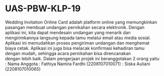 # UAS-PBW-KLP-19
Wedding Invitation Online Card adalah platform online yang memungkinkan pasangan membuat undangan pernikahan secara elektronik. Dengan aplikasi ini, kita dapat mendesain undangan yang menarik dan mengirimkannya langsung kepada tamu melalui email atau media sosial. Aplikasi ini memudahkan proses pengiriman undangan dan menghemat biaya cetak. Aplikasi ini juga bisa melacak konfirmasi kehadiran tamu dengan mudah, sehingga acara pernikahan bisa direncanakan dengan lebih baik.
Dalam pengerjaan projek ini beranggotakan 2 orang yaitu :
Nama Anggota : Fathiya Namira Fardhi (2208107010071)
             : Siska Auliani (2208107010065)
